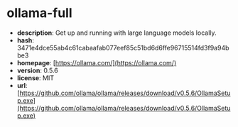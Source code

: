 # ollama-full

- **description**: Get up and running with large language models locally.
- **hash**: 3471e4dce55ab4c61cabaafab077eef85c51bd6d6ffe96715514fd3f9a94bbe3
- **homepage**: [https://ollama.com/](https://ollama.com/)
- **version**: 0.5.6
- **license**: MIT
- **url**: [https://github.com/ollama/ollama/releases/download/v0.5.6/OllamaSetup.exe](https://github.com/ollama/ollama/releases/download/v0.5.6/OllamaSetup.exe)

